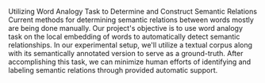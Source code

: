 Utilizing Word Analogy Task to Determine and Construct Semantic Relations
Current methods for determining semantic relations between words mostly are being done manually.
Our project's objective is to use word analogy task on the local embedding of words to automatically
detect semantic relationships. In our experimental setup, we'll utilize a textual corpus along with
its semantically annotated version to serve as a ground-truth. After accomplishing this task, we can
minimize human efforts of identifying and labeling semantic relations through provided automatic support.